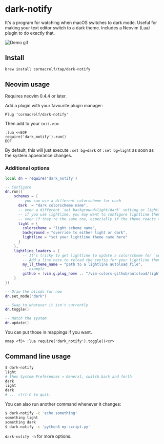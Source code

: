 # dark-notify

It's a program for watching when macOS switches to dark mode. Useful for making 
your text editor switch to a dark theme. Includes a Neovim (Lua) plugin to do 
exactly that.

![Demo gif](demo.gif)

## Install

```sh
brew install cormacrelf/tap/dark-notify
```

## Neovim usage

Requires neovim 0.4.4 or later.

Add a plugin with your favourite plugin manager:

```vim
Plug 'cormacrelf/dark-notify'
```

Then add to your `init.vim`:

```
:lua <<EOF
require('dark_notify').run()
EOF
```

By default, this will just execute `:set bg=dark` or `:set bg=light` as soon as 
the system appearance changes.

### Additional options

```lua
local dn = require('dark_notify')

-- Configure
dn.run({
    schemes = {
      -- you can use a different colorscheme for each
      dark  = "dark colorscheme name",
      -- even a different `set background=light/dark` setting or lightline theme
      -- if you use lightline, you may want to configure lightline themes,
      -- even if they're the same one, especially if the theme reacts to :set bg
      light = {
        colorscheme = "light scheme name",
        background = "override to either light or dark",
        lightline = "set your lightline theme name here"
      }
    },
    lightline_loaders = {
        -- It's tricky to get lightline to update a colorscheme for `set bg=dark`.
        -- Add a line here to reload the config for your lightline theme.
        my_ll_theme_name = "path to a lightline autoload file",
        -- example
        github = (vim.g.plug_home .. "/vim-colors-github/autoload/lightline/colorscheme/github.vim")
    }
})

-- Draw the blinds for now
dn.set_mode("dark")

-- Swap to whatever it isn't currently
dn.toggle()

-- Match the system
dn.update()
```

You can put those in mappings if you want.

```vim
nmap <f5> :lua require('dark_notify').toggle()<cr>
```

## Command line usage

```sh
$ dark-notify
light
# then System Preferences > General, switch back and forth
dark
light
dark
# ... ctrl-C to quit.
```

You can also run another command whenever it changes:

```sh
$ dark-notify -c 'echo something'
something light
something dark
$ dark-notify -c 'python3 my-script.py'
```

`dark-notify -h` for more options.


